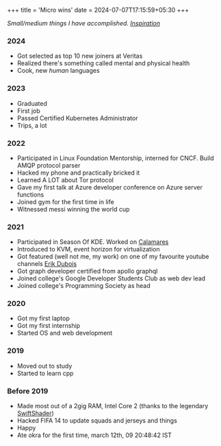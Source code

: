 +++
title = 'Micro wins'
date = 2024-07-07T17:15:59+05:30
+++

_Small/medium things I have accomplished. [Inspiration](https://achievementsof-life.vercel.app/)_

### 2024

- Got selected as top 10 new joiners at Veritas
- Realized there's something called mental and physical health
- Cook, new *human* languages

### 2023

- Graduated
- First job
- Passed Certified Kubernetes Administrator
- Trips, a lot

### 2022

- Participated in Linux Foundation Mentorship, interned for CNCF. Build AMQP protocol parser
- Hacked my phone and practically bricked it
- Learned A LOT about Tor protocol
- Gave my first talk at Azure developer conference on Azure server functions
- Joined gym for the first time in life
- Witnessed messi winning the world cup

### 2021

- Participated in Season Of KDE. Worked on [Calamares](https://calamares.io/sok/)
- Introduced to KVM, event horizon for virtualization
- Got featured (well not me, my work) on one of my favourite youtube channels [Erik Dubois](https://www.youtube.com/watch?v=0I1CrXl86jw&pp=ygUaZXJpayBkdWJvaXMgYXJjb2xpbnV4IDE5NzI%3D)
- Got graph developer certified from apollo graphql
- Joined college's Google Developer Students Club as web dev lead
- Joined college's Programming Society as head

### 2020

- Got my first laptop
- Got my first internship
- Started OS and web development

### 2019

- Moved out to study
- Started to learn cpp

### Before 2019

- Made most out of a 2gig RAM, Intel Core 2 (thanks to the legendary [SwiftShader](https://www.gamesindustry.biz/transgaming-launches-swiftshader-the-worlds-fastest-shader-enabled-3d-rendering-software))
- Hacked FIFA 14 to update squads and jerseys and things
- Happy
- Ate okra for the first time, march 12th, 09 20:48:42 IST
